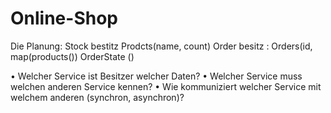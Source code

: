 # Online-Shop


Die Planung:
 Stock bestitz Prodcts(name, count)
 Order besitz :
    Orders(id, map(products())
    OrderState ()

• Welcher Service ist Besitzer welcher Daten?
• Welcher Service muss welchen anderen Service kennen?
• Wie kommuniziert welcher Service mit welchem anderen (synchron, asynchron)?